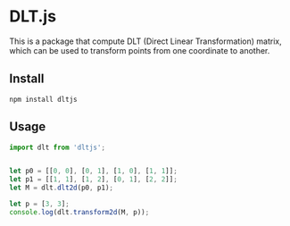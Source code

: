 DLT.js
================

This is a package that compute DLT (Direct Linear Transformation) matrix, which can be used
to transform points from one coordinate to another.


## Install

```
npm install dltjs
```

## Usage

```javascript
import dlt from 'dltjs';


let p0 = [[0, 0], [0, 1], [1, 0], [1, 1]];
let p1 = [[1, 1], [1, 2], [0, 1], [2, 2]];
let M = dlt.dlt2d(p0, p1);

let p = [3, 3];
console.log(dlt.transform2d(M, p));
```

